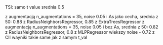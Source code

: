 
TSI:
samo t value srednia 0.5

z augmentacją n_augmentations = 35, noise 0.05 i As jako cecha, srednia z 50: 0.88 z RadiusNeighborsRegressor, 0.85 z ExtraTreesRegressor
z augmentacją n_augmentations = 35, noise 0.05 i bez As, srednia z 50: 0.82 z RadiusNeighborsRegressor, 0.8 z MLPRegressor
wiekszy noise - 0.72
z CII wayniki takie same jak z samym t_val


